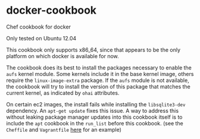 docker-cookbook
===============

Chef cookbook for docker

Only tested on Ubuntu 12.04

This cookbook only supports x86\_64, since that appears to be the only platform on which docker is available for now.

The cookbook does its best to install the packages necessary to enable the `aufs` kernel module. Some kernels include it in the base kernel image, others require the `linux-image-extra` package. If the `aufs` module is not available, the cookbook will try to install the version of this package that matches the current kernel, as indicated by `ohai` attributes.

On certain ec2 images, the install fails while installing the `libsqlite3-dev` dependency. An `apt-get update` fixes this issue. A way to address this without leaking package manager updates into this cookbook itself is to include the `apt` cookbook in the `run_list` before this cookbook. (see the `Cheffile` and `Vagrantfile` [here](https://github.com/thoward/docker-vagrant) for an example)
